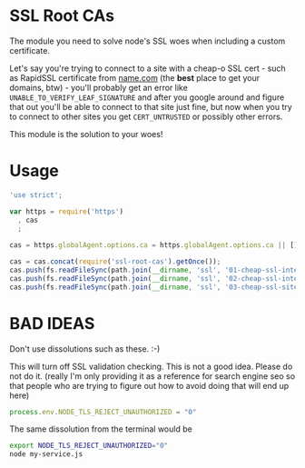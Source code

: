 SSL Root CAs
=================

The module you need to solve node's SSL woes when including a custom certificate.

Let's say you're trying to connect to a site with a cheap-o SSL cert -
such as RapidSSL certificate from [name.com](http://name.com) (the **best** place to get your domains, btw) -
you'll probably get an error like `UNABLE_TO_VERIFY_LEAF_SIGNATURE` and after you google around and figure that
out you'll be able to connect to that site just fine, but now when you try to connect to other sites you get
`CERT_UNTRUSTED` or possibly other errors.

This module is the solution to your woes!

Usage
=====

```javascript
'use strict';

var https = require('https')
  , cas
  ;
  
cas = https.globalAgent.options.ca = https.globalAgent.options.ca || [];

cas = cas.concat(require('ssl-root-cas').getOnce());
cas.push(fs.readFileSync(path.join(__dirname, 'ssl', '01-cheap-ssl-intermediary-a.pem')));
cas.push(fs.readFileSync(path.join(__dirname, 'ssl', '02-cheap-ssl-intermediary-b.pem')));
cas.push(fs.readFileSync(path.join(__dirname, 'ssl', '03-cheap-ssl-site.pem')));
```

BAD IDEAS
===

Don't use dissolutions such as these. :-)

This will turn off SSL validation checking. This is not a good idea. Please do not do it.
(really I'm only providing it as a reference for search engine seo so that people who are trying
to figure out how to avoid doing that will end up here)

```javascript
process.env.NODE_TLS_REJECT_UNAUTHORIZED = "0"
```

The same dissolution from the terminal would be

```bash
export NODE_TLS_REJECT_UNAUTHORIZED="0"
node my-service.js
```
